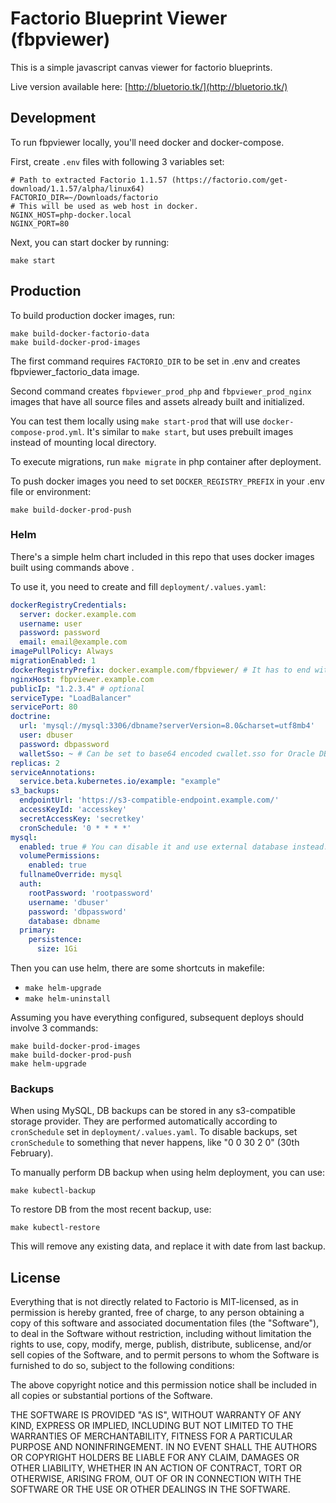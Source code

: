 # Factorio Blueprint Viewer (fbpviewer)

This is a simple javascript canvas viewer for factorio blueprints.

Live version available here: [http://bluetorio.tk/](http://bluetorio.tk/)


## Development

To run fbpviewer locally, you'll need docker and docker-compose.

First, create `.env` files with following 3 variables set:

```.dotenv
# Path to extracted Factorio 1.1.57 (https://factorio.com/get-download/1.1.57/alpha/linux64)
FACTORIO_DIR=~/Downloads/factorio
# This will be used as web host in docker. 
NGINX_HOST=php-docker.local
NGINX_PORT=80
```

Next, you can start docker by running:

```shell
make start
```

## Production

To build production docker images, run:

```shell
make build-docker-factorio-data
make build-docker-prod-images
```

The first command requires `FACTORIO_DIR` to be set in .env and creates fbpviewer_factorio_data image.

Second command creates `fbpviewer_prod_php` and `fbpviewer_prod_nginx` images that have all
source files and assets already built and initialized.

You can test them locally using `make start-prod` that will use `docker-compose-prod.yml`.
It's similar to `make start`, but uses prebuilt images instead of mounting local directory.

To execute migrations, run `make migrate` in php container after deployment.

To push docker images you need to set `DOCKER_REGISTRY_PREFIX` in your .env file or environment:

```shell
make build-docker-prod-push
```

### Helm

There's a simple helm chart included in this repo that uses docker images built using commands above .

To use it, you need to create and fill `deployment/.values.yaml`:

```yaml
dockerRegistryCredentials:
  server: docker.example.com
  username: user
  password: password
  email: email@example.com
imagePullPolicy: Always
migrationEnabled: 1
dockerRegistryPrefix: docker.example.com/fbpviewer/ # It has to end with a slash character ("/").
nginxHost: fbpviewer.example.com
publicIp: "1.2.3.4" # optional
serviceType: "LoadBalancer"
servicePort: 80
doctrine:
  url: 'mysql://mysql:3306/dbname?serverVersion=8.0&charset=utf8mb4'
  user: dbuser
  password: dbpassword
  walletSso: ~ # Can be set to base64 encoded cwallet.sso for Oracle DB. 
replicas: 2
serviceAnnotations:
  service.beta.kubernetes.io/example: "example"
s3_backups:
  endpointUrl: 'https://s3-compatible-endpoint.example.com/'
  accessKeyId: 'accesskey'
  secretAccessKey: 'secretkey'
  cronSchedule: '0 * * * *'
mysql:
  enabled: true # You can disable it and use external database instead.
  volumePermissions:
    enabled: true
  fullnameOverride: mysql
  auth:
    rootPassword: 'rootpassword'
    username: 'dbuser'
    password: 'dbpassword'
    database: dbname
  primary:
    persistence:
      size: 1Gi
```

Then you can use helm, there are some shortcuts in makefile:
- `make helm-upgrade`
- `make helm-uninstall`

Assuming you have everything configured, subsequent deploys should involve 3 commands:

```shell
make build-docker-prod-images
make build-docker-prod-push
make helm-upgrade
```

### Backups

When using MySQL, DB backups can be stored in any s3-compatible storage provider.
They are performed automatically according to `cronSchedule` set in `deployment/.values.yaml`.
To disable backups, set `cronSchedule` to something that never happens, like "0 0 30 2 0" (30th February).

To manually perform DB backup when using helm deployment, you can use:

```shell
make kubectl-backup
```

To restore DB from the most recent backup, use:

```shell
make kubectl-restore
```

This will remove any existing data, and replace it with date from last backup.

## License

Everything that is not directly related to Factorio is MIT-licensed, as in permission is hereby granted, free of charge, 
to any person obtaining a copy of this software and 
associated documentation files (the "Software"), to 
deal in the Software without restriction, including 
without limitation the rights to use, copy, modify, 
merge, publish, distribute, sublicense, and/or sell 
copies of the Software, and to permit persons to whom 
the Software is furnished to do so, 
subject to the following conditions:

The above copyright notice and this permission notice 
shall be included in all copies or substantial portions of the Software.

THE SOFTWARE IS PROVIDED "AS IS", WITHOUT WARRANTY OF ANY KIND, 
EXPRESS OR IMPLIED, INCLUDING BUT NOT LIMITED TO THE WARRANTIES 
OF MERCHANTABILITY, FITNESS FOR A PARTICULAR PURPOSE AND NONINFRINGEMENT. 
IN NO EVENT SHALL THE AUTHORS OR COPYRIGHT HOLDERS BE LIABLE FOR 
ANY CLAIM, DAMAGES OR OTHER LIABILITY, WHETHER IN AN ACTION OF CONTRACT, 
TORT OR OTHERWISE, ARISING FROM, OUT OF OR IN CONNECTION WITH THE 
SOFTWARE OR THE USE OR OTHER DEALINGS IN THE SOFTWARE.